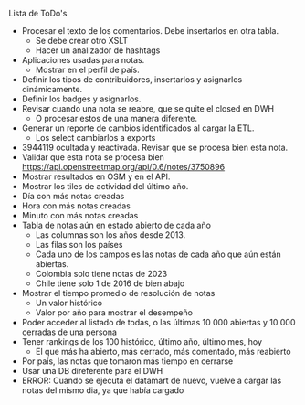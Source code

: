 Lista de ToDo's

* Procesar el texto de los comentarios. Debe insertarlos en otra tabla.
  * Se debe crear otro XSLT
  * Hacer un analizador de hashtags
* Aplicaciones usadas para notas.
  * Mostrar en el perfil de país.
* Definir los tipos de contribuidores, insertarlos y asignarlos dinámicamente.
* Definir los badges y asignarlos.
* Revisar cuando una nota se reabre, que se quite el closed en DWH
  * O procesar estos de una manera diferente.
* Generar un reporte de cambios identificados al cargar la ETL.
  * Los select cambiarlos a exports
* 3944119 ocultada y reactivada. Revisar que se procesa bien esta nota.
* Validar que esta nota se procesa bien https://api.openstreetmap.org/api/0.6/notes/3750896
* Mostrar resultados en OSM y en el API.
* Mostrar los tiles de actividad del último año.
* Día con más notas creadas
* Hora con más notas creadas
* Minuto con más notas creadas
* Tabla de notas aún en estado abierto de cada año
  * Las columnas son los años desde 2013.
  * Las filas son los países
  * Cada uno de los campos es las notas de cada año que aún están abiertas.
  * Colombia solo tiene notas de 2023
  * Chile tiene solo 1 de 2016 de bien abajo
* Mostrar el tiempo promedio de resolución de notas
  * Un valor histórico
  * Valor por año para mostrar el desempeño
* Poder acceder al listado de todas, o las últimas 10 000 abiertas y 10 000 cerradas de una persona
* Tener rankings de los 100 histórico, último año, último mes, hoy
  * El que más ha abierto, más cerrado, más comentado, más reabierto
* Por país, las notas que tomaron más tiempo en cerrarse
* Usar una DB direferente para el DWH
* ERROR: Cuando se ejecuta el datamart de nuevo, vuelve a cargar las notas del mismo dia, ya que había cargado